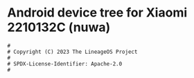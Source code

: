 # Android device tree for Xiaomi 2210132C (nuwa)

```
#
# Copyright (C) 2023 The LineageOS Project
#
# SPDX-License-Identifier: Apache-2.0
#
```
